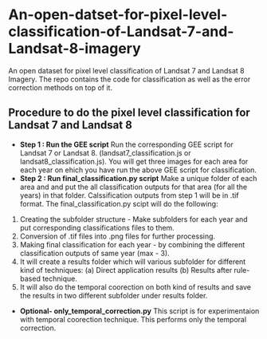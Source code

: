 # An-open-datset-for-pixel-level-classification-of-Landsat-7-and-Landsat-8-imagery

An open dataset for pixel level classification of Landsat 7 and Landsat 8 Imagery. The repo contains the code for classification as well as the error correction methods on top of it.

## Procedure to do the pixel level classification for Landsat 7 and Landsat 8
* **Step 1 : Run the GEE script**
Run the corresponding GEE script for Landsat 7 or Landsat 8. (landsat7_classification.js or landsat8_classification.js).
You will get three images for each area for each year on ehich you have run the above GEE script for classification. 
* **Step 2 : Run final_classification.py script**
Make a unique folder of each area and and put the all classification outputs for that area (for all the years) in that folder.
Calssification outputs from step 1 will be in .tif format.
The final_classification.py scipt will do the following:
1. Creating the subfolder structure - Make subfolders for each year and put corresponding classifications files to them. 
2. Conversion of .tif files into .png files for further processing.
3. Making final classification for each year - by combining the different classification outputs of same year (max - 3).
4. It will create a results folder which will various subfolder for different kind of techniques:
  (a) Direct application results
  (b) Results after rule-based technique.
5. It will also do the temporal coorection on both kind of results and save the results in two different subfolder under results folder.
* **Optional- only_temporal_correction.py**
This script is for experimentaion with temporal coorection technique. This performs only the temporal correction.

  
